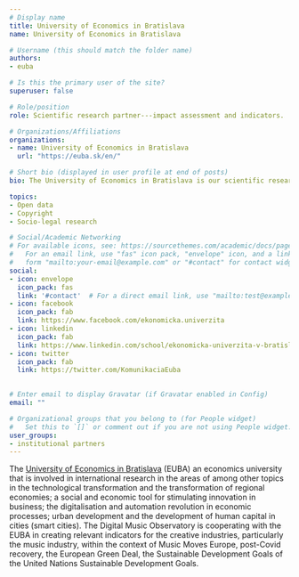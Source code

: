 ```yaml
---
# Display name
title: University of Economics in Bratislava
name: University of Economics in Bratislava

# Username (this should match the folder name)
authors:
- euba

# Is this the primary user of the site?
superuser: false

# Role/position
role: Scientific research partner---impact assessment and indicators.

# Organizations/Affiliations
organizations:
- name: University of Economics in Bratislava
  url: "https://euba.sk/en/"  

# Short bio (displayed in user profile at end of posts)
bio: The University of Economics in Bratislava is our scientific research partner in the area of impact assessment and indicators.

topics:
- Open data
- Copyright
- Socio-legal research

# Social/Academic Networking
# For available icons, see: https://sourcethemes.com/academic/docs/page-builder/#icons
#   For an email link, use "fas" icon pack, "envelope" icon, and a link in the
#   form "mailto:your-email@example.com" or "#contact" for contact widget.
social:
- icon: envelope
  icon_pack: fas
  link: '#contact'  # For a direct email link, use "mailto:test@example.org".
- icon: facebook
  icon_pack: fab
  link: https://www.facebook.com/ekonomicka.univerzita
- icon: linkedin
  icon_pack: fab
  link: https://www.linkedin.com/school/ekonomicka-univerzita-v-bratislave/
- icon: twitter
  icon_pack: fab
  link: https://twitter.com/KomunikaciaEuba
  

# Enter email to display Gravatar (if Gravatar enabled in Config)
email: ""

# Organizational groups that you belong to (for People widget)
#   Set this to `[]` or comment out if you are not using People widget.
user_groups:
- institutional partners
---
```

The [University of Economics in Bratislava](https://euba.sk/en/) (EUBA) an economics university that is involved in international research in the areas of among other topics in the technological transformation and the transformation of regional economies; a social and economic tool for stimulating innovation in business; the digitalisation and automation revolution in economic processes; urban development and the development of human capital in cities (smart cities). The Digital Music Observatory is cooperating with the EUBA in creating relevant indicators for the creative industries, particularly the music industry, within the context of Music Moves Europe, post-Covid recovery, the European Green Deal, the Sustainable Development Goals of the United Nations Sustainable Development Goals.
